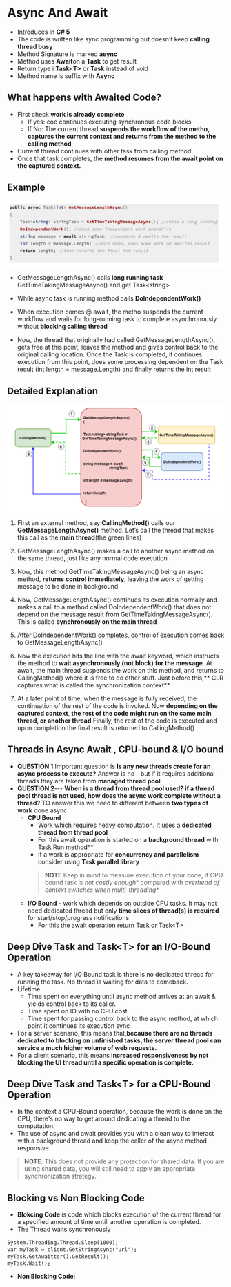 # Async And Await 
* Introduces in **C# 5**
* The code is written like sync programming but doesn't keep **calling thread busy**
* Method Signature is marked **async**
* Method uses **Await**on a **Task** to get result
* Return type i **Task\<T>** or **Task** instead of void
* Method name is suffix with **Async**

## What happens with Awaited Code? 
* First check **work is already complete** 
    * If yes: coe continues executing synchronous code blocks 
    * If No: The current thread **suspends the workflow of the metho, captures the current context and returns from the method to the calling method**
* Current thread continues with other task from calling method. 
* Once that task completes, the **method resumes from the await point on the captured context.**

## Example 

![img1](./img/1641213858618.png)
* GetMessageLengthAsync() calls **long running task** GetTimeTakingMessageAsync() and get Task\<string> 
* While async task is running method calls **DoIndependentWork()**
* When execution comes @ await, the metho suspends the current workflow and waits for long-running task to complete asynchronously without **blocking calling thread**

* Now, the thread that originally had called GetMessageLengthAsync(), gets free at this point, leaves the method and gives control back to the original calling location. Once the Task is completed, it continues execution from this point, does some processing dependent on the Task result (int length = message.Length) and finally returns the int result

## Detailed Explanation
![img](./img/1641213926801.png)

1. First an external method, say **CallingMethod()** calls our **GetMessageLengthAsync()** method. Let’s call the thread that makes this call as the **main thread**(the green lines)

2. GetMessageLengthAsync() makes a call to another async method on the same thread, just like any normal code execution
3. Now, this method GetTimeTakingMessageAsync() being an async method, **returns control immediately**, leaving the work of getting message to be done in background
4. Now, GetMessageLengthAsync() continues its execution normally and makes a call to a method called DoIndependentWork() that does not depend on the message result from GetTimeTakingMessageAsync(). This is called **synchronously on the main thread**
5. After DoIndependentWork() completes, control of execution comes back to GetMessageLengthAsync()
6. Now the execution hits the line with the await keyword, which instructs the method to **wait asynchronously (not block) for the message**. At await, the main thread suspends the work on this method, and returns to CallingMethod() where it is free to do other stuff. Just before this,** CLR captures what is called the synchronization context** 
7. At a later point of time, when the message is fully received, the continuation of the rest of the code is invoked. Now **depending on the captured context**, **the rest of the code might run on the same main thread, or another thread**
Finally, the rest of the code is executed and upon completion the final result is returned to CallingMethod()

## Threads in Async Await , CPU-bound & I/O bound 
* **QUESTION 1** Important question is **Is any new threads create for an async process to execute?** Answer is no - but if it requires additional threads they are taken from **managed thread pool**
* **QUESTION 2**--- **When is a thread from thread pool used? if a thread pool thread is not used, how does the async work complete without a thread?** TO answer this we need to different between **two types of work** done async:   
    * **CPU Bound**
        * Work which requires heavy computation. It uses a **dedicated thread from thread pool** 
        * For this await operation is started on a **background thread** with Task.Run method**
        * If a work is appropriate for **concurrency and parallelism** consider using **Task parallel library** 
        > **NOTE** Keep in mind to measure execution of your code, if CPU bound task is *not costly enough** compared with *overhead of context switches when multi-threading**
    * **I/O Bound** - work which depends on outside CPU tasks. It may not need dedicated thread but only **time slices of thread(s) is required** for start/stop/progress notifications
        * For this the await operation return Task or Task\<T> 

## Deep Dive Task and Task\<T> for an I/O-Bound Operation
* A key takeaway for I/O Bound task is there is no dedicated thread for running the task. No thread is waiting for data to comeback. 
* Lifetime: 
    * Time spent on everything until async method arrives at an await & yields control back to its caller. 
    * Time spent on IO with no CPU cost. 
    * Time spent for passing control back to the async method, at which point it continues its execution sync
* For a server scenario, this means that,**because there are no threads dedicated to blocking on unfinished tasks, the server thread pool can service a much higher volume of web requests.**
* For a client scenario, this means **increased responsiveness by not blocking the UI thread until a specific operation is complete.**

## Deep Dive Task and Task\<T> for a CPU-Bound Operation
* In the context a CPU-Bound operation, because the work is done on the CPU, there's no way to get around dedicating a thread to the computation.
* The use of async and await provides you with a clean way to interact with a background thread and keep the caller of the async method responsive.
> **NOTE**: This does not provide any protection for shared data. If you are using shared data, you will still need to apply an appropriate synchronization strategy.


## Blocking vs Non Blocking Code 
* **Blokcing Code** is code which blocks execution of the current thread for a specified amount of time untill another operation is completed. 
* The Thread waits synchronously
```
System.Threading.Thread.Sleep(1000);
var myTask = client.GetStringAsync("url");
myTask.GetAwaitter().GetResult();
myTask.Wait();
```
* **Non Blocking Code**: 
